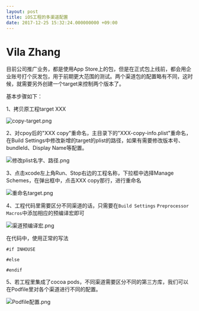 ```yaml
---
layout: post
title: iOS工程的多渠道配置
date: 2017-12-25 15:32:24.000000000 +09:00
---
```


# Vila Zhang

目前公司推广业务，都是使用App Store上的包，但是在正式包上线前，都会用企业账号打个灰发包，用于前期更大范围的测试。两个渠道包的配置略有不同，这时候，就需要另外创建一个target来控制两个版本了。

基本步骤如下：


1、拷贝原工程target XXX


![copy-target.png](http://upload-images.jianshu.io/upload_images/5872849-0cf95f566ff374bd.png?imageMogr2/auto-orient/strip%7CimageView2/2/w/1240)


2、对cpoy后的"XXX copy"重命名，主目录下的"XXX-copy-info.plist"重命名，在Build Settings中修改新增的target的plist的路径，如果有需要修改版本号、bundleId、Display Name等配置。


![修改plist名字、路径.png](http://upload-images.jianshu.io/upload_images/5872849-3f0af56f34bbedb7.png?imageMogr2/auto-orient/strip%7CimageView2/2/w/1240)


3、点击xcode左上角Run、Stop右边的工程名称，下拉框中选择Manage Schemes，在弹出框中，点击XXX copy那行，进行重命名


![重命名target.png](http://upload-images.jianshu.io/upload_images/5872849-68edd264fc10e2b3.png?imageMogr2/auto-orient/strip%7CimageView2/2/w/1240)


4、工程代码里需要区分不同渠道的话，只需要在`Build Settings` `Preprocessor Macros`中添加相应的预编译宏即可



![渠道预编译宏.png](http://upload-images.jianshu.io/upload_images/5872849-e7c06973c8cf7602.png?imageMogr2/auto-orient/strip%7CimageView2/2/w/1240)


在代码中，使用正常的写法

```
#if INHOUSE

#else

#endif
```

5、若工程里集成了cocoa pods，不同渠道需要区分不同的第三方库，我们可以在Podfile里对各个渠道进行不同的配置。

![Podfile配置.png](http://upload-images.jianshu.io/upload_images/5872849-2fddf6fc96c4151c.png?imageMogr2/auto-orient/strip%7CimageView2/2/w/1240)



